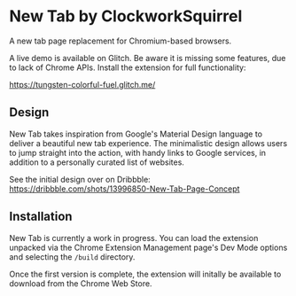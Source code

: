 # New Tab by ClockworkSquirrel
A new tab page replacement for Chromium-based browsers.

A live demo is available on Glitch. Be aware it is missing some features, due to lack of Chrome APIs. Install the extension for full functionality:

https://tungsten-colorful-fuel.glitch.me/

## Design
New Tab takes inspiration from Google's Material Design language to deliver a beautiful new tab experience. The minimalistic design allows users to jump straight into the action, with handy links to Google services, in addition to a personally curated list of websites.

See the initial design over on Dribbble: https://dribbble.com/shots/13996850-New-Tab-Page-Concept

## Installation
New Tab is currently a work in progress. You can load the extension unpacked via the Chrome Extension Management page's Dev Mode options and selecting the `/build` directory.

Once the first version is complete, the extension will initally be available to download from the Chrome Web Store.
